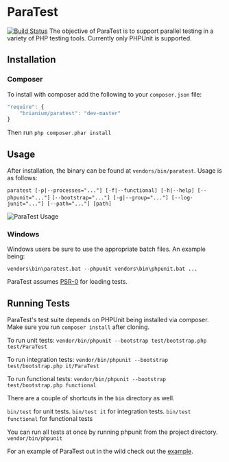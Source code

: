 ParaTest
========
[![Build Status](https://secure.travis-ci.org/brianium/paratest.png?branch=master)](https://travis-ci.org/ebi/paratest)
The objective of ParaTest is to support parallel testing in a variety of PHP testing tools. Currently only PHPUnit is supported.

Installation
------------
### Composer ###
To install with composer add the following to your `composer.json` file:
```js
"require": {
    "brianium/paratest": "dev-master"
}
```
Then run `php composer.phar install`

Usage
-----
After installation, the binary can be found at `vendors/bin/paratest`. Usage is as follows:

`
paratest [-p|--processes="..."] [-f|--functional] [-h|--help] [--phpunit="..."]
`
`
[--bootstrap="..."] [-g|--group="..."] [--log-junit="..."] [--path="..."] [path]
`


![ParaTest Usage](https://raw.github.com/brianium/paratest/master/paratest-usage.png "ParaTest Console Usage")

### Windows ###
Windows users be sure to use the appropriate batch files.
An example being:

`vendors\bin\paratest.bat --phpunit vendors\bin\phpunit.bat ...`

ParaTest assumes [PSR-0](https://github.com/php-fig/fig-standards/blob/master/accepted/PSR-0.md) for loading tests. 

Running Tests
-------------
ParaTest's test suite depends on PHPUnit being installed via composer. Make sure you run `composer install` after cloning.

To run unit tests:
`vendor/bin/phpunit --bootstrap test/bootstrap.php test/ParaTest`

To run integration tests:
`vendor/bin/phpunit --bootstrap test/bootstrap.php it/ParaTest`

To run functional tests:
`vendor/bin/phpunit --bootstrap test/bootstrap.php functional`

There are a couple of shortcuts in the `bin` directory as well.

`bin/test` for unit tests.
`bin/test it` for integration tests.
`bin/test functional` for functional tests

You can run all tests at once by running phpunit from the project directory.
`vendor/bin/phpunit`

For an example of ParaTest out in the wild check out the [example](https://github.com/brianium/paratest-selenium).
